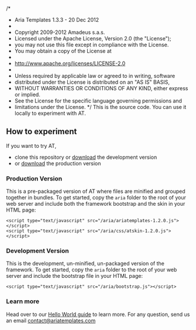 /*
 * Aria Templates 1.3.3 - 20 Dec 2012
 *
 * Copyright 2009-2012 Amadeus s.a.s.
 * Licensed under the Apache License, Version 2.0 (the "License");
 * you may not use this file except in compliance with the License.
 * You may obtain a copy of the License at
 *
 *    http://www.apache.org/licenses/LICENSE-2.0
 *
 * Unless required by applicable law or agreed to in writing, software
 * distributed under the License is distributed on an "AS IS" BASIS,
 * WITHOUT WARRANTIES OR CONDITIONS OF ANY KIND, either express or implied.
 * See the License for the specific language governing permissions and
 * limitations under the License.
 */
This is the source code. You can use it locally to experiment with AT.

## How to experiment

If you want to try AT,

- clone this repository or [download](http://ariatemplates.com/download) the development version
- or [download](http://ariatemplates.com/download) the production version

### Production Version

This is a pre-packaged version of AT where files are minified and grouped together in bundles.
To get started, copy the `aria` folder to the root of your web server and include both the framework bootstrap and the skin in your HTML page:

    <script type="text/javascript" src="/aria/ariatemplates-1.2.0.js"></script>
    <script type="text/javascript" src="/aria/css/atskin-1.2.0.js"></script>

### Development Version

This is the development, un-minified, un-packaged version of the framework.
To get started, copy the `aria` folder to the root of your web server and include the bootstrap file in your HTML page:

    <script type="text/javascript" src="/aria/bootstrap.js"></script>

### Learn more

Head over to our [Hello World guide](http://ariatemplates.com/guides/hello/) to learn more.
For any question, send us an email contact@ariatemplates.com
